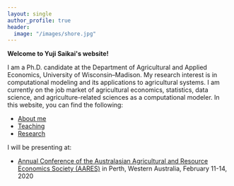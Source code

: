 ```yaml
---
layout: single
author_profile: true
header:
  image: "/images/shore.jpg"
---
```


**Welcome to Yuji Saikai's website!**

I am a Ph.D. candidate at the Department of Agricultural and Applied Economics, University of Wisconsin–Madison. My research interest is in computational modeling and its applications to agricultural systems. I am currently on the job market of agricultural economics, statistics, data science, and agriculture-related sciences as a computational modeler. In this website, you can find the following:
- [About me](/about/)
- [Teaching](/teaching/)
- [Research](/research/)

I will be presenting at:
- [Annual Conference of the Australasian Agricultural and Resource Economics Society (AARES)](https://www.aares2020.org) in Perth, Western Australia, February 11-14, 2020

<!--
- [ASSA Annual Meeting](https://www.aeaweb.org/conference/) in San Diego, CA, January 3-5, 2020
-->